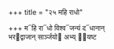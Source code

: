 +++
title = "२५ महि राधो"

+++
म᳓हि रा᳓धो विश्व᳓जन्यं द᳓धानान्  
भर᳓द्वाजान् सार्ञ्जयो᳓ अभ्य् अ᳡यष्ट